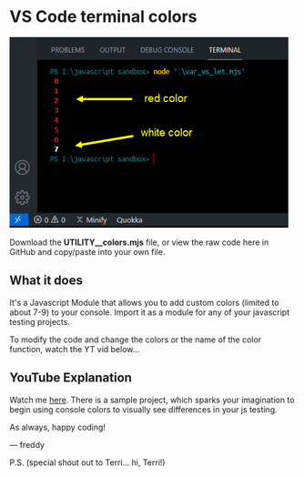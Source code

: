 # VS Code terminal colors

<img src="img/sample.jpg">

Download the **UTILITY__colors.mjs** file, or view the raw code here in GitHub and copy/paste into your own file.

## What it does
It's a Javascript Module that allows you to add custom colors (limited to about 7-9) to your console. Import it as a module for any of your javascript testing projects.

To modify the code and change the colors or the name of the color function, watch the YT vid below...

## YouTube Explanation

Watch me <a href="https://youtu.be/xld2WO09wRk" target="_blank">here</a>. There is a sample project, which sparks your imagination to begin using console colors to visually see differences in your js testing.

As always, happy coding!

— freddy

P.S. (special shout out to Terri... hi, Terri!)
